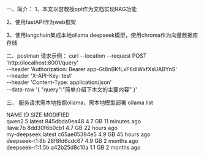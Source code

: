 一、简介：
1、本文以宫教授ppt作为文档实现RAG功能

2、使用fastAPI作为web框架

3、使用langchain集成本地ollama deepseek模型，使用chroma作为向量数据库存储

二、postman 请求示例：
curl --location --request POST 'http://localhost:8001/query' \
--header 'Authorization: Bearer app-Gt8nBKfLxF6dIWxfXsUABYnS' \
--header 'X-API-Key: test' \
--header 'Content-Type: application/json' \
--data-raw '{
    "query":"简单介绍下本文的主要内容"
}'

三、 服务请求需本地按照ollama，需本地模型部署
 ollama list

NAME                  ID              SIZE      MODIFIED       
qwen2.5:latest        845dbda0ea48    4.7 GB    11 minutes ago    
llava:7b              8dd30f6b0cb1    4.7 GB    22 hours ago      
my-deepseek:latest    c65ae05394e5    4.9 GB    45 hours ago      
deepseek-r1:8b        28f8fd6cdc67    4.9 GB    2 months ago      
deepseek-r1:1.5b      a42b25d8c10a    1.1 GB    2 months ago   
